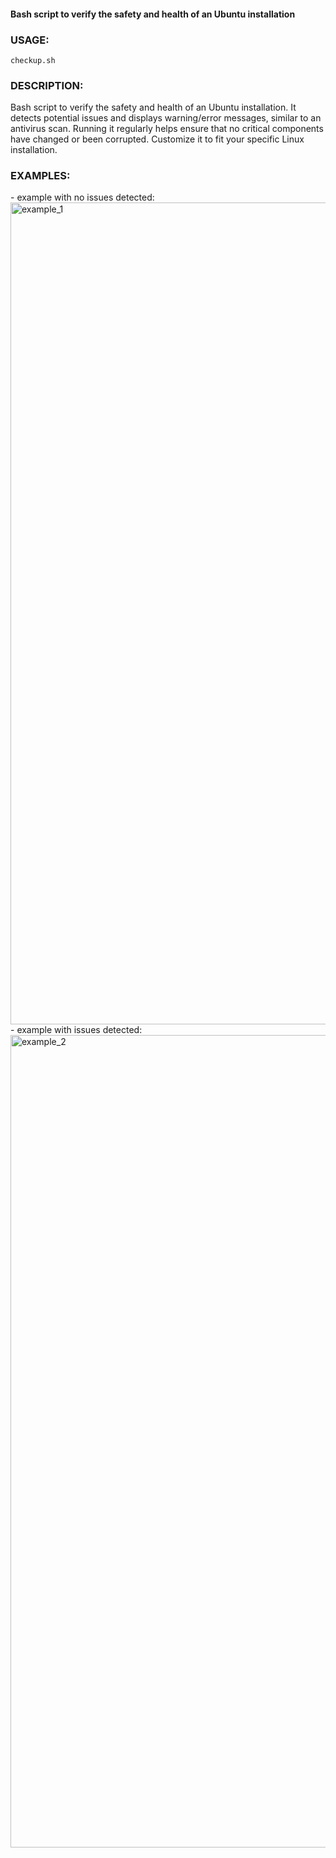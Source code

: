 #### Bash script to verify the safety and health of an Ubuntu installation

### USAGE:

 `checkup.sh`

### DESCRIPTION:

Bash script to verify the safety and health of an Ubuntu installation. It detects potential issues and displays warning/error messages, similar to an antivirus scan. Running it regularly helps ensure that no critical components have changed or been corrupted. Customize it to fit your specific Linux installation.

### EXAMPLES:

\- example with no issues detected:  
<img width="700" height="1315" alt="example_1" src="https://github.com/user-attachments/assets/699280e9-96a3-486e-ad26-f4e314b523d5" />  
\- example with issues detected:  
<img width="700" height="1300" alt="example_2" src="https://github.com/user-attachments/assets/43c64901-018f-41bc-b35a-451044af9503" />

